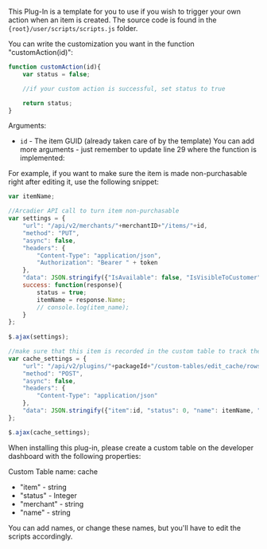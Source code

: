 This Plug-In is a template for you to use if you wish to trigger your own action when an item is created. The source code is found in the `{root}/user/scripts/scripts.js` folder.

You can write the customization you want in the function "customAction(id)":
```javascript
function customAction(id){
    var status = false;

    //if your custom action is successful, set status to true

    return status;
}
```

Arguments:
* `id` - The item GUID (already taken care of by the template)
You can add more arguments - just remember to update line 29 where the function is implemented:

For example, if you want to make sure the item is made non-purchasable right after editing it, use the following snippet:
```javascript
var itemName;

//Arcadier API call to turn item non-purchasable
var settings = {
    "url": "/api/v2/merchants/"+merchantID+"/items/"+id,
    "method": "PUT",
    "async": false,
    "headers": {
        "Content-Type": "application/json",
        "Authorization": "Bearer " + token
    },
    "data": JSON.stringify({"IsAvailable": false, "IsVisibleToCustomer": false}),
    success: function(response){
        status = true;
        itemName = response.Name;
        // console.log(item_name);
    }
};
    
$.ajax(settings);

//make sure that this item is recorded in the custom table to track the progress of this item's visibility
var cache_settings = {
    "url": "/api/v2/plugins/"+packageId+"/custom-tables/edit_cache/rows",
    "method": "POST",
    "async": false,
    "headers": {
        "Content-Type": "application/json"
    },
    "data": JSON.stringify({"item":id, "status": 0, "name": itemName, "merchant": merchantID}),
};

$.ajax(cache_settings);
```


When installing this plug-in, please create a custom table on the developer dashboard with the following properties:

Custom Table name: cache

* "item" - string
* "status" - Integer
* "merchant" - string
* "name" - string

You can add names, or change these names, but you'll have to edit the scripts accordingly.
